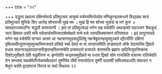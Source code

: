 +++
title = "२२"

+++
उद्धृत्य प्रक्षाल्य दक्षिणमेवाग्रे
प्रतिमुञ्चत आयुष्यं वर्चस्यमित्येतदेव मणिकुण्डलबन्धने विद्यादथ
स्रजं प्रतिमुञ्चते श्रुभिके शिर आरोह शोभयन्ती मुखं मम । मुखं हि
मम शोभय भूयांसं च भगं कुरु ॥ यामाहरज्जमदग्निः श्रद्धायै कामायान्यै ।
इमां तां प्रतिमुञ्चेऽहं भगेन सह वर्चसेति अथाङ्क्ते यदाञ्जनं
त्रैककुदं जातं हिमवत उपरि मयि पर्वतवर्चसमित्यादर्शमवेक्षते यन्मे वर्चः परापतितमात्मानं परिपश्यतः । इदं
तत्पुनराददे भगेन सह वर्चसेति वाग्यत आस्त आ
नक्षत्राणामुदयादुदितेषु
नक्षत्रेषूपानहावुपमुञ्चते द्यौरसीति दक्षिणां
पृथिव्यसीत्युत्तरामुपमुच्याभिमन्त्रयते प्रतिष्ठे
स्थो देवते मा मा सन्ताप्तमिति दण्डमादत्ते लोके वेदायास्मि द्विषतो
वधाय सपत्नाञ्छ्वापदान्सरीसृपान्हस्तिनश्चेति छत्रमादत्ते प्रजापतेः
शरणमसि ब्रह्मणः छदिरित्युपनिष्क्रम्य दिशोऽनुवीक्षते देवीः
षडुर्वीरुरु नः कृणोतेति चन्द्रमसमुदीक्षते मा रधाय द्विषते सोम
राजन्निति यत्रास्य रातिर्भवति तेन सम्भाष्य
यथर्थमेतीत्येकमथैतदपरं तूष्णीमेव तीर्थे
स्नात्वोदेत्य तूष्णीं पालाशीं समिधमादधाति संवत्सरं न मैथुनं चरति
द्वादशरात्रं त्रिरात्रं वा सर्वा स्थितयः २२   
